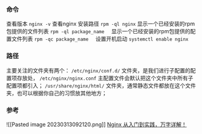 ### 命令
查看版本   `nginx -v`
查看nginx 安装路径   `rpm -ql nginx`
显示一个已经安装的rpm包提供的文件列表 `rpm -ql package_name `  
显示一个已经安装的rpm包提供的配置文件列表 `rpm -qc package_name `  
设置开机启动 `systemctl enable nginx`

### 路径
主要关注的文件夹有两个：
`/etc/nginx/conf.d/` 文件夹，是我们进行子配置的配置项存放处，
`/etc/nginx/nginx.conf`  主配置文件会默认把这个文件夹中所有子配置项都引入；
`/usr/share/nginx/html/` 文件夹，通常静态文件都放在这个文件夹，也可以根据你自己的习惯放其他地方；

### 参考
![[Pasted image 20230313092120.png]]
[Nginx 从入门到实践，万字详解！](https://juejin.cn/post/6844904144235413512)